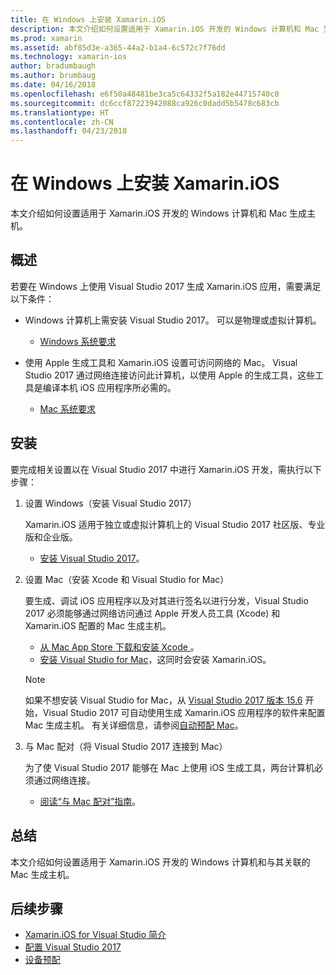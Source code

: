 ```yaml
---
title: 在 Windows 上安装 Xamarin.iOS
description: 本文介绍如何设置适用于 Xamarin.iOS 开发的 Windows 计算机和 Mac 生成主机。
ms.prod: xamarin
ms.assetid: abf85d3e-a365-44a2-b1a4-6c572c7f76dd
ms.technology: xamarin-ios
author: bradumbaugh
ms.author: brumbaug
ms.date: 04/16/2018
ms.openlocfilehash: e6f50a48481be3ca5c64332f5a182e44715740c0
ms.sourcegitcommit: dc6ccf87223942088ca926c0dadd5b5478c683cb
ms.translationtype: HT
ms.contentlocale: zh-CN
ms.lasthandoff: 04/23/2018
---
```

# <a name="installing-xamarinios-on-windows"></a>在 Windows 上安装 Xamarin.iOS

本文介绍如何设置适用于 Xamarin.iOS 开发的 Windows 计算机和 Mac 生成主机。

## <a name="overview"></a>概述

若要在 Windows 上使用 Visual Studio 2017 生成 Xamarin.iOS 应用，需要满足以下条件：
 
-  Windows 计算机上需安装 Visual Studio 2017。 可以是物理或虚拟计算机。
    - [Windows 系统要求](~/cross-platform/get-started/requirements.md#windows-requirements)
    
-  使用 Apple 生成工具和 Xamarin.iOS 设置可访问网络的 Mac。 Visual Studio 2017 通过网络连接访问此计算机，以使用 Apple 的生成工具，这些工具是编译本机 iOS 应用程序所必需的。 
    - [Mac 系统要求](~/cross-platform/get-started/requirements.md#macos-requirements)

## <a name="setup"></a>安装

要完成相关设置以在 Visual Studio 2017 中进行 Xamarin.iOS 开发，需执行以下步骤：

1. 设置 Windows（安装 Visual Studio 2017）

    Xamarin.iOS 适用于独立或虚拟计算机上的 Visual Studio 2017 社区版、专业版和企业版。
    
    - [安装 Visual Studio 2017](~/cross-platform/get-started/installation/windows.md)。

2. 设置 Mac（安装 Xcode 和 Visual Studio for Mac）

    要生成、调试 iOS 应用程序以及对其进行签名以进行分发，Visual Studio 2017 必须能够通过网络访问通过 Apple 开发人员工具 (Xcode) 和 Xamarin.iOS 配置的 Mac 生成主机。

    - [从 Mac App Store 下载和安装 Xcode ](https://itunes.apple.com/us/app/xcode/id497799835?mt=12)。 
    - [安装 Visual Studio for Mac](https://docs.microsoft.com/visualstudio/mac/installation)，这同时会安装 Xamarin.iOS。

    > [!NOTE] 
    > 如果不想安装 Visual Studio for Mac，从 [Visual Studio 2017 版本 15.6](https://docs.microsoft.com/visualstudio/releasenotes/vs2017-relnotes#automatic-macos-provisioning) 开始，Visual Studio 2017 可自动使用生成 Xamarin.iOS 应用程序的软件来配置 Mac 生成主机。 有关详细信息，请参阅[自动预配 Mac](~/ios/get-started/installation/windows/connecting-to-mac/index.md#automatic-mac-provisioning)。

3. 与 Mac 配对（将 Visual Studio 2017 连接到 Mac）

    为了使 Visual Studio 2017 能够在 Mac 上使用 iOS 生成工具，两台计算机必须通过网络连接。

    - [阅读“与 Mac 配对”指南](~/ios/get-started/installation/windows/connecting-to-mac/index.md)。

## <a name="summary"></a>总结

本文介绍如何设置适用于 Xamarin.iOS 开发的 Windows 计算机和与其关联的 Mac 生成主机。

## <a name="next-steps"></a>后续步骤

- [Xamarin.iOS for Visual Studio 简介](introduction-to-xamarin-ios-for-visual-studio.md)
- [配置 Visual Studio 2017](config-options.md)
- [设备预配](~/ios/get-started/installation/device-provisioning/index.md)
